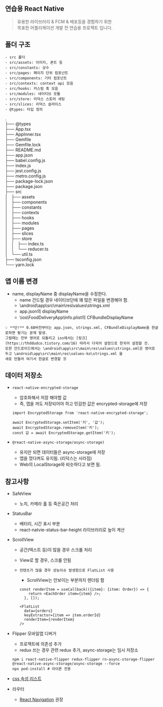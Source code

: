 ## 연습용 React Native
> 유용한 라이브러리 & FCM & 배포등을 경험하기 위한  
> 목표한 어플리케이션 개발 전 연습용 프로젝트 입니다.  
  
## 폴더 구조
```text
- src 폴더
- src/assets: 이미지, 폰트 등
- src/constants: 상수
- src/pages: 페이지 단위 컴포넌트
- src/components: 기타 컴포넌트
- src/contexts: context api 모음
- src/hooks: 커스텀 훅 모음
- src/modules: 네이티브 모듈
- src/store: 리덕스 스토어 세팅
- src/slices: 리덕스 슬라이스
- @types: 타입 정의
```
.  
├── @types  
├── App.tsx  
├── AppInner.tsx  
├── Gemfile  
├── Gemfile.lock  
├── README.md  
├── app.json  
├── babel.config.js  
├── index.js  
├── jest.config.js  
├── metro.config.js  
├── package-lock.json  
├── package.json  
├── src  
│   ├── assets  
│   ├── components  
│   ├── constants  
│   ├── contexts  
│   ├── hooks  
│   ├── modules  
│   ├── pages  
│   ├── slices  
│   ├── store  
│   │   ├── index.ts  
│   │   └── reducer.ts  
│   └── util.ts  
├── tsconfig.json  
└── yarn.lock

## 앱 이름 변경

- name, displayName 중 displayName을 수정한다.
    - name 건드릴 경우 네이티브단에 꽤 많은 파일을 변경해야 함.
    - \android\app\src\main\res\values\strings.xml
    - app.json의 displayName
    - \ios\FoodDeliveryApp\Info.plist의 CFBundleDisplayName

```
💡 **단!** 0.68버전부터는 app.json, strings.xml, CFBundleDisplayName을 한글로하면 튕기는 문제 발생. 
그럴때는 전부 영어로 되돌리고 ios에서는 [링크](https://thddudco.tistory.com/16) 따라서 다국어 설정으로 한국어 설정할 것. 
또한 안드로이드에서는 \android\app\src\main\res\values\strings.xml은 영어로 두고 \android\app\src\main\res\values-ko\strings.xml 을 
새로 만들어 여기서 한글로 변경할 것
```  

## 데이터 저장소

- `react-native-encrypted-storage`
    - 암호화해서 저장 해야할 값
    - 즉, 앱을 꺼도 저장되어야 하고 민감한 값은 encrypted-storage에 저장

    ```tsx
    import EncryptedStorage from 'react-native-encrypted-storage';
    
    await EncryptedStorage.setItem('키', '값');
    await EncryptedStorage.removeItem('키');
    const 값 = await EncryptedStorage.getItem('키');
    ```

- `@react-native-async-storage/async-storage)`
    - 유지만 되면 데이터들은 async-storage에 저장
    - 앱을 껐다켜도 유지됨. (리덕스는 사라짐)
    - Web의 LocalStorage와 비슷하다고 보면 됨.  
  
## 참고사항
- SafeView
    - 노치, 카메라 홀 등 죽은공간 처리
- StatusBar
    - 베터리, 시간 표시 부분
    - react-natvie-status-bar-height 라이브러리로 높이 계산
- ScrollView
    - 공간(텍스트 등)이 많을 경우 스크롤 처리
    - View로 할 경우, 스크롤 안됨
    - `컨텐츠가 많을 경우 성능이슈 발생함으로 FlatList 사용`
        - ScrollView는 안보이는 부분까지 렌더링 함

        ```tsx
        const renderItem = useCallback(({item}: {item: Order}) => {
            return <EachOrder item={item} />;
          }, []);
        
        <FlatList
          data={orders}
          keyExtractor={item => item.orderId}
          renderItem={renderItem}
        />
        ```

- Flipper 모바일앱 디버거
    - 프로젝트에 의존성 추가
    - redux 쓰는 경우 관련 redux 추가, async-storage는 임시 저장소

    ```tsx
    npm i react-native-flipper redux-flipper rn-async-storage-flipper @react-native-async-storage/async-storage --force
    npx pod-install # 아이폰 전용
    ```

- [css 속성 리스트](https://github.com/vhpoet/react-native-styling-cheat-sheet)
- 라우터
    - [React Navigation](https://www.notion.so/Router-9c9a0344ff5b4a62a020566d9f60c56d?pvs=21) 권장
